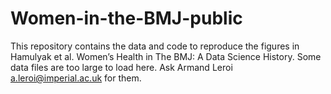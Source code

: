 # Women-in-the-BMJ-public
This repository contains the data and code to reproduce the figures in Hamulyak et al. Women’s Health in The BMJ: A Data Science History.  Some data files are too large to load here. Ask Armand Leroi a.leroi@imperial.ac.uk for them. 
